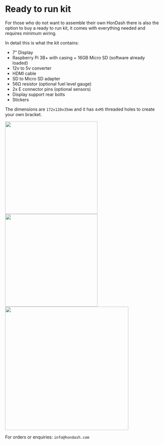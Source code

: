 # Ready to run kit

For those who do not want to assemble their own HonDash there is also the option to buy a ready to run kit, it comes with everything needed and requires minimum wiring.

In detail this is what the kit contains:

* 7" Display
* Raspberry Pi 3B+ with casing + 16GB Micro SD (software already loaded)
* 12v to 5v converter
* HDMI cable
* SD to Micro SD adapter
* 56Ω resistor (optional fuel level gauge)
* 2x E connector pins (optional sensors)
* Display support rear bolts
* Stickers

The dimensions are `172x120x35mm` and it has `4xM5` threaded holes to create your own bracket.

<img src="https://raw.github.com/pablobuenaposada/HonDash/master/docs/readme/hondash_kit_full.png" data-canonical-src="https://raw.github.com/pablobuenaposada/HonDash/master/docs/readme/hondash_kit_full.png" height="300" />
<img src="https://raw.github.com/pablobuenaposada/HonDash/master/docs/readme/hondash_rear.png" data-canonical-src="https://raw.github.com/pablobuenaposada/HonDash/master/docs/readme/hondash_rear.png" height="300" />
<img src="https://raw.github.com/pablobuenaposada/HonDash/master/docs/readme/hondash_diagram.png" data-canonical-src="https://raw.github.com/pablobuenaposada/HonDash/master/docs/readme/hondash_diagram.png" height="400" />

For orders or enquiries: `info@hondash.com`